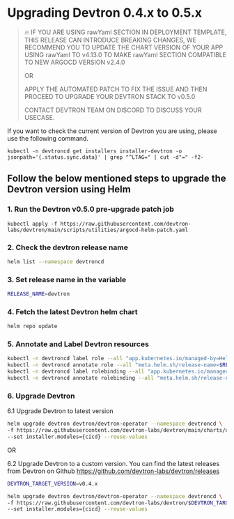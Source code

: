 # Upgrading Devtron 0.4.x to 0.5.x

>🔥 IF YOU ARE USING rawYaml SECTION IN DEPLOYMENT TEMPLATE, THIS RELEASE CAN INTRODUCE BREAKING CHANGES, WE RECOMMEND YOU TO UPDATE THE CHART VERSION OF YOUR APP USING rawYaml TO v4.13.0 TO MAKE rawYaml SECTION COMPATIBLE TO NEW ARGOCD VERSION v2.4.0
> 
> OR 
> 
> APPLY THE AUTOMATED PATCH TO FIX THE ISSUE AND THEN PROCEED TO UPGRADE YOUR DEVTRON STACK TO v0.5.0
> 
> CONTACT DEVTRON TEAM ON DISCORD TO DISCUSS YOUR USECASE.



If you want to check the current version of Devtron you are using, please use the following command.

```
kubectl -n devtroncd get installers installer-devtron -o jsonpath='{.status.sync.data}' | grep "^LTAG=" | cut -d"=" -f2-
```

## Follow the below mentioned steps to upgrade the Devtron version using Helm

### 1. Run the Devtron v0.5.0 pre-upgrade patch job
```
kubectl apply -f https://raw.githubusercontent.com/devtron-labs/devtron/main/scripts/utilities/argocd-helm-patch.yaml
```


### 2. Check the devtron release name

```bash
helm list --namespace devtroncd
```

### 3. Set release name in the variable
```bash
RELEASE_NAME=devtron
```

### 4. Fetch the latest Devtron helm chart

```bash
helm repo update
```

### 5. Annotate and Label Devtron resources

```bash
kubectl -n devtroncd label role --all "app.kubernetes.io/managed-by=Helm"
kubectl -n devtroncd annotate role --all "meta.helm.sh/release-name=$RELEASE_NAME" "meta.helm.sh/release-namespace=devtroncd"
kubectl -n devtroncd label rolebinding --all "app.kubernetes.io/managed-by=Helm"
kubectl -n devtroncd annotate rolebinding --all "meta.helm.sh/release-name=$RELEASE_NAME" "meta.helm.sh/release-namespace=devtroncd"
```

### 6. Upgrade Devtron 

6.1 Upgrade Devtron to latest version

```bash
helm upgrade devtron devtron/devtron-operator --namespace devtroncd \
-f https://raw.githubusercontent.com/devtron-labs/devtron/main/charts/devtron/devtron-bom.yaml \
--set installer.modules={cicd} --reuse-values
```
OR

6.2 Upgrade Devtron to a custom version. You can find the latest releases from Devtron on Github https://github.com/devtron-labs/devtron/releases

```bash
DEVTRON_TARGET_VERSION=v0.4.x

helm upgrade devtron devtron/devtron-operator --namespace devtroncd \
-f https://raw.githubusercontent.com/devtron-labs/devtron/$DEVTRON_TARGET_VERSION/charts/devtron/devtron-bom.yaml \
--set installer.modules={cicd} --reuse-values
```
